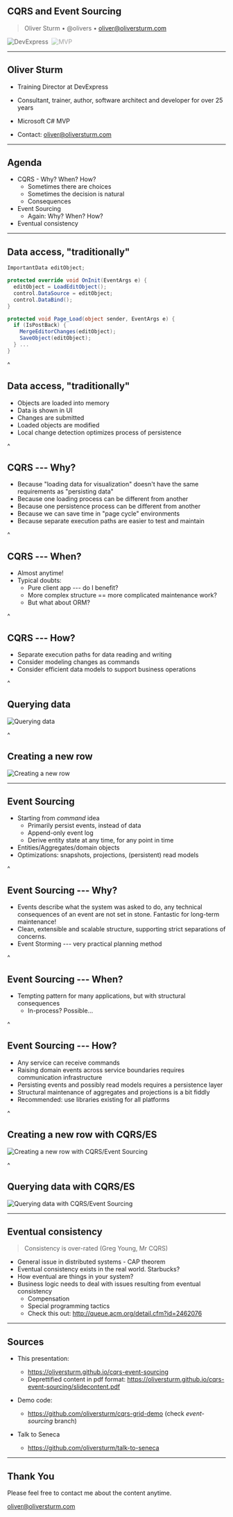 ## CQRS and Event Sourcing


> Oliver Sturm &bull; @olivers &bull; oliver@oliversturm.com

<img src="devexpress.png" class="plain" style="background:transparent;opacity:0.7;" alt="DevExpress">&nbsp;&nbsp;<img src="mvp.png" class="plain" style="background:transparent;opacity:0.4;" alt="MVP">

---

## Oliver Sturm

* Training Director at DevExpress
* Consultant, trainer, author, software architect and developer for over 25 years
* Microsoft C# MVP

* Contact: oliver@oliversturm.com

---

## Agenda

* CQRS - Why? When? How?
  * Sometimes there are choices
  * Sometimes the decision is natural
  * Consequences
* Event Sourcing
  * Again: Why? When? How?
* Eventual consistency

---

## Data access, "traditionally"

```cs
ImportantData editObject;

protected override void OnInit(EventArgs e) {
  editObject = LoadEditObject();
  control.DataSource = editObject;
  control.DataBind();
}

protected void Page_Load(object sender, EventArgs e) {
  if (IsPostBack) {
    MergeEditorChanges(editObject);
    SaveObject(editObject);
  } ...
}
```

^

## Data access, "traditionally"

* Objects are loaded into memory
* Data is shown in UI
* Changes are submitted
* Loaded objects are modified
* Local change detection optimizes process of persistence

^

## CQRS --- Why?

* Because "loading data for visualization" doesn't have the same requirements as "persisting data"
* Because one loading process can be different from another
* Because one persistence process can be different from another
* Because we can save time in "page cycle" environments
* Because separate execution paths are easier to test and maintain

^

## CQRS --- When?

* Almost anytime!
* Typical doubts:
  * Pure client app --- do I benefit?
  * More complex structure == more complicated maintenance work?
  * But what about ORM?

^

## CQRS --- How?

* Separate execution paths for data reading and writing
* Consider modeling changes as commands
* Consider efficient data models to support business operations

^

## Querying data

<img src="query.svg" style="background: white;" alt="Querying data">

^

## Creating a new row

<img src="create-new-row.svg" style="background: white;" alt="Creating a new row">

---

## Event Sourcing

* Starting from *command* idea
  * Primarily persist events, instead of data
  * Append-only event log
  * Derive entity state at any time, for any point in time
* Entities/Aggregates/domain objects
* Optimizations: snapshots, projections, (persistent) read models

^

## Event Sourcing --- Why?

* Events describe what the system was asked to do, any technical consequences of an event are not set in stone. Fantastic for long-term maintenance!
* Clean, extensible and scalable structure, supporting strict separations of concerns.
* Event Storming --- very practical planning method

^

## Event Sourcing --- When?

* Tempting pattern for many applications, but with structural consequences
  * In-process? Possible...

^

## Event Sourcing --- How? 

* Any service can receive commands
* Raising domain events across service boundaries requires communication infrastructure
* Persisting events and possibly read models requires a persistence layer
* Structural maintenance of aggregates and projections is a bit fiddly
* Recommended: use libraries existing for all platforms

^

## Creating a new row with CQRS/ES

<img src="es-create-new-row.svg" style="background: white;" alt="Creating a new row with CQRS/Event Sourcing">

^

## Querying data with CQRS/ES

<img src="es-query.svg" style="background: white;" alt="Querying data with CQRS/Event Sourcing">

---

## Eventual consistency

> Consistency is over-rated (Greg Young, Mr CQRS)

* General issue in distributed systems - CAP theorem
* Eventual consistency exists in the real world. Starbucks?
* How eventual are things in your system?
* Business logic needs to deal with issues resulting from eventual consistency
  * Compensation
  * Special programming tactics
  * Check this out: http://queue.acm.org/detail.cfm?id=2462076


---

## Sources

* This presentation: 
  * https://oliversturm.github.io/cqrs-event-sourcing
  * Deprettified content in pdf format: https://oliversturm.github.io/cqrs-event-sourcing/slidecontent.pdf

* Demo code:
  * https://github.com/oliversturm/cqrs-grid-demo (check *event-sourcing* branch)

* Talk to Seneca
  * https://github.com/oliversturm/talk-to-seneca
  

---

## Thank You

Please feel free to contact me about the content anytime.

oliver@oliversturm.com
